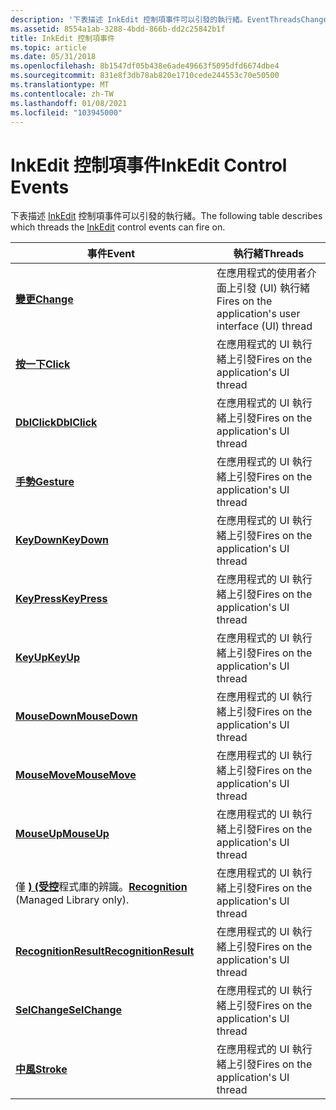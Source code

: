 ```yaml
---
description: '下表描述 InkEdit 控制項事件可以引發的執行緒。EventThreadsChangeFires 在應用程式的使用者)  (介面上，在應用程式 ui threadKeyDownFires 上的應用程式 ui threadGestureFires 上的應用程式 ui (上的應用程式 ui threadKeyPressFires 上的應用程式 ui threadKeyUpFires 上的應用程式 ui threadMouseDownFires 上的應用程式 ui threadMouseMoveFires 上的應用程式 ui threadMouseUpFires threadClickFires 應用程式 ui threadRecognition 上應用程式 ui 上應用程式 ui 上的應用程式 ui （僅) 限在應用程式 ui 執行緒上應用程式 ui threadSelChangeFires 的應用程式 ui threadRecognitionResultFires 上，于應用程式的 ui 執行緒上引發 '
ms.assetid: 8554a1ab-3288-4bdd-866b-dd2c25842b1f
title: InkEdit 控制項事件
ms.topic: article
ms.date: 05/31/2018
ms.openlocfilehash: 8b1547df05b438e6ade49663f5095dfd6674dbe4
ms.sourcegitcommit: 831e8f3db78ab820e1710cede244553c70e50500
ms.translationtype: MT
ms.contentlocale: zh-TW
ms.lasthandoff: 01/08/2021
ms.locfileid: "103945000"
---
```

# <a name="inkedit-control-events"></a><span data-ttu-id="1a5ea-103">InkEdit 控制項事件</span><span class="sxs-lookup"><span data-stu-id="1a5ea-103">InkEdit Control Events</span></span>

<span data-ttu-id="1a5ea-104">下表描述 [InkEdit](inkedit-control-reference.md) 控制項事件可以引發的執行緒。</span><span class="sxs-lookup"><span data-stu-id="1a5ea-104">The following table describes which threads the [InkEdit](inkedit-control-reference.md) control events can fire on.</span></span>



| <span data-ttu-id="1a5ea-105">事件</span><span class="sxs-lookup"><span data-stu-id="1a5ea-105">Event</span></span>                                                                          | <span data-ttu-id="1a5ea-106">執行緒</span><span class="sxs-lookup"><span data-stu-id="1a5ea-106">Threads</span></span>                                                          |
|--------------------------------------------------------------------------------|------------------------------------------------------------------|
| [<span data-ttu-id="1a5ea-107">**變更**</span><span class="sxs-lookup"><span data-stu-id="1a5ea-107">**Change**</span></span>](inkedit-change.md)                                               | <span data-ttu-id="1a5ea-108">在應用程式的使用者介面上引發 (UI) 執行緒</span><span class="sxs-lookup"><span data-stu-id="1a5ea-108">Fires on the application's user interface (UI) thread</span></span><br/> |
| [<span data-ttu-id="1a5ea-109">**按一下**</span><span class="sxs-lookup"><span data-stu-id="1a5ea-109">**Click**</span></span>](inkedit-click.md)                                                 | <span data-ttu-id="1a5ea-110">在應用程式的 UI 執行緒上引發</span><span class="sxs-lookup"><span data-stu-id="1a5ea-110">Fires on the application's UI thread</span></span><br/>                  |
| [<span data-ttu-id="1a5ea-111">**DblClick**</span><span class="sxs-lookup"><span data-stu-id="1a5ea-111">**DblClick**</span></span>](inkedit-dblclick.md)                                           | <span data-ttu-id="1a5ea-112">在應用程式的 UI 執行緒上引發</span><span class="sxs-lookup"><span data-stu-id="1a5ea-112">Fires on the application's UI thread</span></span><br/>                  |
| [<span data-ttu-id="1a5ea-113">**手勢**</span><span class="sxs-lookup"><span data-stu-id="1a5ea-113">**Gesture**</span></span>](inkedit-gesture.md)                                             | <span data-ttu-id="1a5ea-114">在應用程式的 UI 執行緒上引發</span><span class="sxs-lookup"><span data-stu-id="1a5ea-114">Fires on the application's UI thread</span></span><br/>                  |
| [<span data-ttu-id="1a5ea-115">**KeyDown**</span><span class="sxs-lookup"><span data-stu-id="1a5ea-115">**KeyDown**</span></span>](inkedit-keydown.md)                                             | <span data-ttu-id="1a5ea-116">在應用程式的 UI 執行緒上引發</span><span class="sxs-lookup"><span data-stu-id="1a5ea-116">Fires on the application's UI thread</span></span><br/>                  |
| [<span data-ttu-id="1a5ea-117">**KeyPress**</span><span class="sxs-lookup"><span data-stu-id="1a5ea-117">**KeyPress**</span></span>](inkedit-keypress.md)                                           | <span data-ttu-id="1a5ea-118">在應用程式的 UI 執行緒上引發</span><span class="sxs-lookup"><span data-stu-id="1a5ea-118">Fires on the application's UI thread</span></span><br/>                  |
| [<span data-ttu-id="1a5ea-119">**KeyUp**</span><span class="sxs-lookup"><span data-stu-id="1a5ea-119">**KeyUp**</span></span>](inkedit-keyup.md)                                                 | <span data-ttu-id="1a5ea-120">在應用程式的 UI 執行緒上引發</span><span class="sxs-lookup"><span data-stu-id="1a5ea-120">Fires on the application's UI thread</span></span><br/>                  |
| [<span data-ttu-id="1a5ea-121">**MouseDown**</span><span class="sxs-lookup"><span data-stu-id="1a5ea-121">**MouseDown**</span></span>](inkedit-mousedown.md)                                         | <span data-ttu-id="1a5ea-122">在應用程式的 UI 執行緒上引發</span><span class="sxs-lookup"><span data-stu-id="1a5ea-122">Fires on the application's UI thread</span></span><br/>                  |
| [<span data-ttu-id="1a5ea-123">**MouseMove**</span><span class="sxs-lookup"><span data-stu-id="1a5ea-123">**MouseMove**</span></span>](inkedit-mousemove.md)                                         | <span data-ttu-id="1a5ea-124">在應用程式的 UI 執行緒上引發</span><span class="sxs-lookup"><span data-stu-id="1a5ea-124">Fires on the application's UI thread</span></span><br/>                  |
| [<span data-ttu-id="1a5ea-125">**MouseUp**</span><span class="sxs-lookup"><span data-stu-id="1a5ea-125">**MouseUp**</span></span>](inkedit-mouseup.md)                                             | <span data-ttu-id="1a5ea-126">在應用程式的 UI 執行緒上引發</span><span class="sxs-lookup"><span data-stu-id="1a5ea-126">Fires on the application's UI thread</span></span><br/>                  |
| <span data-ttu-id="1a5ea-127">僅 [**)  (受控**](/previous-versions/ms567627(v=vs.100))程式庫的辨識。</span><span class="sxs-lookup"><span data-stu-id="1a5ea-127">[**Recognition**](/previous-versions/ms567627(v=vs.100)) (Managed Library only).</span></span> | <span data-ttu-id="1a5ea-128">在應用程式的 UI 執行緒上引發</span><span class="sxs-lookup"><span data-stu-id="1a5ea-128">Fires on the application's UI thread</span></span><br/>                  |
| [<span data-ttu-id="1a5ea-129">**RecognitionResult**</span><span class="sxs-lookup"><span data-stu-id="1a5ea-129">**RecognitionResult**</span></span>](inkedit-recognitionresult.md)                         | <span data-ttu-id="1a5ea-130">在應用程式的 UI 執行緒上引發</span><span class="sxs-lookup"><span data-stu-id="1a5ea-130">Fires on the application's UI thread</span></span><br/>                  |
| [<span data-ttu-id="1a5ea-131">**SelChange**</span><span class="sxs-lookup"><span data-stu-id="1a5ea-131">**SelChange**</span></span>](inkedit-selchange.md)                                         | <span data-ttu-id="1a5ea-132">在應用程式的 UI 執行緒上引發</span><span class="sxs-lookup"><span data-stu-id="1a5ea-132">Fires on the application's UI thread</span></span><br/>                  |
| [<span data-ttu-id="1a5ea-133">**中風**</span><span class="sxs-lookup"><span data-stu-id="1a5ea-133">**Stroke**</span></span>](inkedit-stroke.md)                                               | <span data-ttu-id="1a5ea-134">在應用程式的 UI 執行緒上引發</span><span class="sxs-lookup"><span data-stu-id="1a5ea-134">Fires on the application's UI thread</span></span><br/>                  |



 

 

